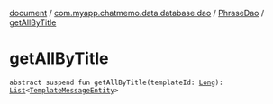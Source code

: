 [document](../../index.md) / [com.myapp.chatmemo.data.database.dao](../index.md) / [PhraseDao](index.md) / [getAllByTitle](./get-all-by-title.md)

# getAllByTitle

`abstract suspend fun getAllByTitle(templateId: `[`Long`](https://kotlinlang.org/api/latest/jvm/stdlib/kotlin/-long/index.html)`): `[`List`](https://kotlinlang.org/api/latest/jvm/stdlib/kotlin.collections/-list/index.html)`<`[`TemplateMessageEntity`](../../com.myapp.chatmemo.data.database.entity/-template-message-entity/index.md)`>`